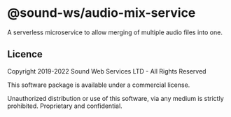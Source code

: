# @sound-ws/audio-mix-service

A serverless microservice to allow merging of multiple audio files into one.

## Licence

Copyright 2019-2022 Sound Web Services LTD - All Rights Reserved

This software package is available under a commercial license.

Unauthorized distribution or use of this software, via any medium is strictly prohibited.
Proprietary and confidential.
